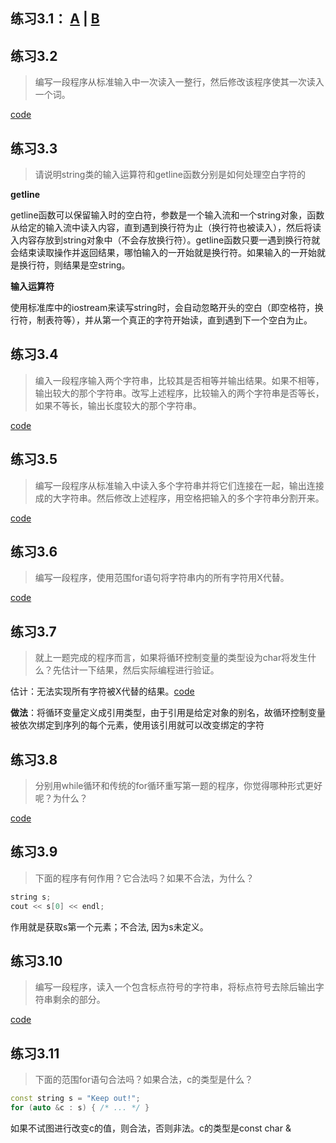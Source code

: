 ## 练习3.1： [A](https://github.com/hao555sky/CppPrimer/blob/master/Chapter_3/ex3_1_a.cpp) | [B](https://github.com/hao555sky/CppPrimer/blob/master/Chapter_3/ex3_1_b.cpp)

## 练习3.2

> 编写一段程序从标准输入中一次读入一整行，然后修改该程序使其一次读入一个词。

[code](https://github.com/hao555sky/CppPrimer/blob/master/Chapter_3/ex3_2.cpp)

## 练习3.3

> 请说明string类的输入运算符和getline函数分别是如何处理空白字符的

**getline**

getline函数可以保留输入时的空白符，参数是一个输入流和一个string对象，函数从给定的输入流中读入内容，直到遇到换行符为止（换行符也被读入），然后将读入内容存放到string对象中（不会存放换行符）。getline函数只要一遇到换行符就会结束读取操作并返回结果，哪怕输入的一开始就是换行符。如果输入的一开始就是换行符，则结果是空string。

**输入运算符**

使用标准库中的iostream来读写string时，会自动忽略开头的空白（即空格符，换行符，制表符等），并从第一个真正的字符开始读，直到遇到下一个空白为止。

## 练习3.4

> 编入一段程序输入两个字符串，比较其是否相等并输出结果。如果不相等，输出较大的那个字符串。改写上述程序，比较输入的两个字符串是否等长，如果不等长，输出长度较大的那个字符串。

[code](https://github.com/hao555sky/CppPrimer/blob/master/Chapter_3/ex3_4.cpp)

## 练习3.5

> 编写一段程序从标准输入中读入多个字符串并将它们连接在一起，输出连接成的大字符串。然后修改上述程序，用空格把输入的多个字符串分割开来。

[code](https://github.com/hao555sky/CppPrimer/blob/master/Chapter_3/ex3_5.cpp)

## 练习3.6

> 编写一段程序，使用范围for语句将字符串内的所有字符用X代替。

[code](https://github.com/hao555sky/CppPrimer/blob/master/Chapter_3/ex3_6.cpp)

## 练习3.7

> 就上一题完成的程序而言，如果将循环控制变量的类型设为char将发生什么？先估计一下结果，然后实际编程进行验证。

估计：无法实现所有字符被X代替的结果。[code](https://github.com/hao555sky/CppPrimer/blob/master/Chapter_3/ex3_7.cpp)

**做法**：将循环变量定义成引用类型，由于引用是给定对象的别名，故循环控制变量被依次绑定到序列的每个元素，使用该引用就可以改变绑定的字符

## 练习3.8

> 分别用while循环和传统的for循环重写第一题的程序，你觉得哪种形式更好呢？为什么？

[code](https://github.com/hao555sky/CppPrimer/blob/master/Chapter_3/ex3_8.cpp)

## 练习3.9

> 下面的程序有何作用？它合法吗？如果不合法，为什么？

```cpp
string s;
cout << s[0] << endl;
```

作用就是获取s第一个元素；不合法, 因为s未定义。

## 练习3.10

> 编写一段程序，读入一个包含标点符号的字符串，将标点符号去除后输出字符串剩余的部分。

[code](https://github.com/hao555sky/CppPrimer/blob/master/Chapter_3/ex3_10.cpp)

## 练习3.11

> 下面的范围for语句合法吗？如果合法，c的类型是什么？

```cpp
const string s = "Keep out!";
for (auto &c : s) { /* ... */ }
```

如果不试图进行改变c的值，则合法，否则非法。c的类型是const char &